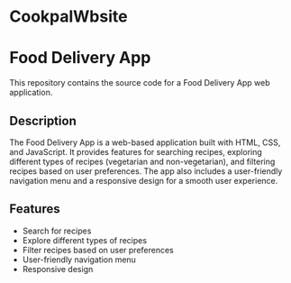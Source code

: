 # CookpalWbsite
# Food Delivery App

This repository contains the source code for a Food Delivery App web application.

## Description

The Food Delivery App is a web-based application built with HTML, CSS, and JavaScript. It provides features for searching recipes, exploring different types of recipes (vegetarian and non-vegetarian), and filtering recipes based on user preferences. The app also includes a user-friendly navigation menu and a responsive design for a smooth user experience.

## Features

- Search for recipes
- Explore different types of recipes
- Filter recipes based on user preferences
- User-friendly navigation menu
- Responsive design
